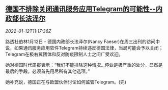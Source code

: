 <!--1641987063000-->
[德国不排除关闭通讯服务应用Telegram的可能性--内政部长法泽尔](https://cn.reuters.com/article/germany-telegram-regs-0112-idCNKBS2JM0X5)
------

<div><i>2022-01-12T11:17:36Z</i></div><p>路透社伯林1月12日 - 德国内政部长法泽尔(Nancy Faeser)在周三出刊的访问中说，如果通讯服务应用软件Telegram持续违反德国法律，当局可能会予以关闭；Telegram在极右翼团体和反对防疫限制人士之间广受欢迎。</p><p>她对德国时代周报表示：“我们不能排除这种情况...停业是极严重的处分，显然是最后的手段。必须首先用尽所有其他选项。”</p><p>她补充说，德国正在与欧盟伙伴讨论如何监管Telegram。(完)</p>

